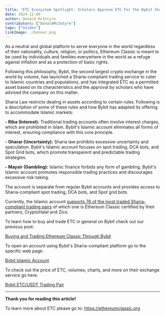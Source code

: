 ```yaml
---
title: "ETC Ecosystem Spotlight: Scholars Approve ETC For the Bybit Sharia Compliant Trading Platform"
date: 2024-12-09
author: Donald McIntyre
contributors: ["DonaldMcIntyre"]
tags: ["Guides"]
linkImage: ./banner.png
---
```


As a neutral and global platform to serve everyone in the world regardless of their nationality, culture, religion, or politics, Ethereum Classic is meant to be used by individuals and families everywhere in the world as a refuge against inflation and as a protection of basic rights.

Following this philosophy, Bybit, the second largest crypto exchange in the world by volume, has launched a Sharia-compliant trading service to cater to Islamic countries and populations, and has integrated ETC as a permitted asset based on its characteristics and the approval by scholars who have advised the company on this matter.

Sharia Law restricts dealing in assets according to certain rules. Following is a description of some of these rules and how Bybit has adapted its offering to accommodate Islamic markets: 

**- Riba (Interest):** Traditional trading accounts often involve interest charges, which are prohibited in Islam. Bybit's Islamic account eliminates all forms of interest, ensuring compliance with this core principle.

**- Gharar (Uncertainty):** Sharia law prohibits excessive uncertainty and speculation. Bybit's Islamic account focuses on spot trading, DCA bots, and Spot Grid bots, which promote transparent and predictable trading strategies.

**- Maysir (Gambling):** Islamic finance forbids any form of gambling. Bybit's Islamic account promotes responsible trading practices and discourages excessive risk-taking.

The account is separate from regular Bybit accounts and provides access to Sharia-compliant spot trading, DCA bots, and Spot grid bots. 

Currently, the Islamic account [supports 76 of the most traded Sharia-compliant trading pairs](https://www.bybit.com/en/shariahCompliant/tokenCertification) of which one is Ethereum Classic certified by their partners, CryptoHalal and Zico.

To learn how to buy and trade ETC in general on Bybit check out our previous post:

[Buying and Trading Ethereum Classic Through Bybit](https://ethereumclassic.org/blog/2024-06-05-buying-and-trading-ethereum-classic-through-bybit)

To open an account using Bybit's Sharia-compliant platform go to the specific web page:

[Bybit Islamic Account](https://www.bybit.com/en/shariahCompliant/)

To check out the price of ETC, volumes, charts, and more on their exchange service go here:

[Bybit ETC/USDT Trading Pair](https://www.bybit.com/en/trade/spot/ETC/USDT)

---

**Thank you for reading this article!**

To learn more about ETC please go to: https://ethereumclassic.org

